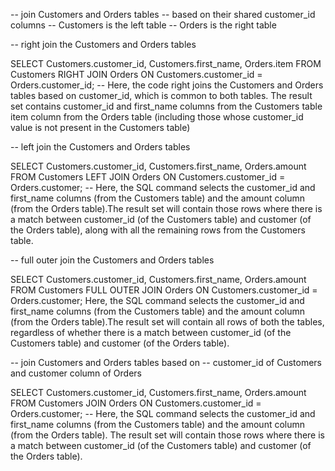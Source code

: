

-- join Customers and Orders tables
-- based on their shared customer_id columns
-- Customers is the left table
-- Orders is the right table 

-- right join the Customers and Orders tables

SELECT Customers.customer_id, Customers.first_name, Orders.item
FROM Customers
RIGHT JOIN Orders
ON Customers.customer_id = Orders.customer_id; 
-- Here, the code right joins the Customers and Orders tables based on customer_id, which is common to both tables. The result set contains customer_id and first_name columns from the Customers table
item column from the Orders table (including those whose customer_id value is not present in the Customers table)



-- left join the Customers and Orders tables

SELECT Customers.customer_id, Customers.first_name, Orders.amount
FROM Customers
LEFT JOIN Orders
ON Customers.customer_id = Orders.customer; 
-- Here, the SQL command selects the customer_id and first_name columns (from the Customers table) and the amount column (from the Orders table).The result set will contain those rows where there is a match between customer_id (of the Customers table) and customer (of the Orders table), along with all the remaining rows from the Customers table.

-- full outer join the Customers and Orders tables


SELECT Customers.customer_id, Customers.first_name, Orders.amount
FROM Customers
FULL OUTER JOIN Orders
ON Customers.customer_id = Orders.customer; 
Here, the SQL command selects the customer_id and first_name columns (from the Customers table) and the amount column (from the Orders table).The result set will contain all rows of both the tables, regardless of whether there is a match between customer_id (of the Customers table) and customer (of the Orders table). 


-- join Customers and Orders tables based on
-- customer_id of Customers and customer column of Orders

SELECT Customers.customer_id, Customers.first_name, Orders.amount
FROM Customers
JOIN Orders
ON Customers.customer_id = Orders.customer; 
-- Here, the SQL command selects the customer_id and first_name columns (from the Customers table) and the amount column (from the Orders table). The result set will contain those rows where there is a match between customer_id (of the Customers table) and customer (of the Orders table).



